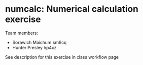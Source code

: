 # numcalc: Numerical calculation exercise

Team members:
* Sorawich Maichum  sm9cq
* Hunter Presley hp4xz

See description for this exercise in class workflow page
